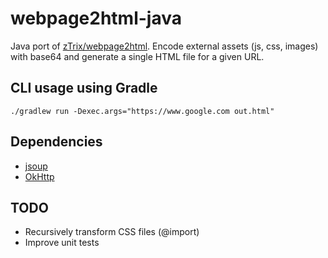 # webpage2html-java
Java port of [zTrix/webpage2html](https://github.com/zTrix/webpage2html).
Encode external assets (js, css, images) with base64 and generate a single HTML file for a given URL.

## CLI usage using Gradle
```
./gradlew run -Dexec.args="https://www.google.com out.html"
```

## Dependencies
- [jsoup](https://github.com/jhy/jsoup)
- [OkHttp](https://github.com/square/okhttp)

## TODO
- Recursively transform CSS files (@import)
- Improve unit tests